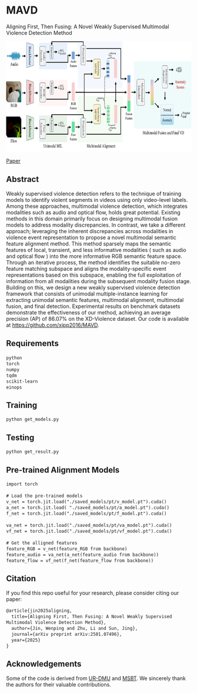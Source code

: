 # MAVD
 Aligning First, Then Fusing: A Novel Weakly Supervised Multimodal Violence Detection Method  


 <p align="center">
    <img src=img.png width="800" height="300"/>
</p>

 [Paper](https://arxiv.org/abs/2501.07496)

## Abstract
Weakly supervised violence detection refers to the technique of training models to identify violent segments in videos using only video-level labels. Among these approaches, multimodal violence detection, which integrates modalities such as audio and optical flow, holds great potential. Existing methods in this domain primarily focus on designing multimodal fusion models to address modality discrepancies. In contrast, we take a different approach; leveraging the inherent discrepancies across modalities in violence event representation to propose a novel multimodal semantic feature alignment method. This method sparsely maps the semantic features of local, transient, and less informative modalities ( such as audio and optical flow ) into the more informative RGB semantic feature space. Through an iterative process, the method identifies the suitable no-zero feature matching subspace and aligns the modality-specific event representations based on this subspace, enabling the full exploitation of information from all modalities during the subsequent modality fusion stage. Building on this, we design a new weakly supervised violence detection framework that consists of unimodal multiple-instance learning for extracting unimodal semantic features, multimodal alignment, multimodal fusion, and final detection. Experimental results on benchmark datasets demonstrate the effectiveness of our method, achieving an average precision (AP) of 86.07% on the XD-Violence dataset. Our code is available at https://github.com/xjpp2016/MAVD.

## Requirements  

    python
    torch
    numpy
    tqdm
    scikit-learn
    einops


## Training

    python get_models.py 



## Testing

    python get_result.py


## Pre-trained Alignment Models

    import torch

    # Load the pre-trained models
    v_net = torch.jit.load("./saved_models/pt/v_model.pt").cuda()
    a_net = torch.jit.load( "./saved_models/pt/a_model.pt").cuda()
    f_net = torch.jit.load("./saved_models/pt/f_model.pt").cuda()

    va_net = torch.jit.load("./saved_models/pt/va_model.pt").cuda()
    vf_net = torch.jit.load("./saved_models/pt/vf_model.pt").cuda()

    # Get the alligned features
    feature_RGB = v_net(feature_RGB from backbone)
    feature_audio = va_net(a_net(feature_audio from backbone))
    feature_flow = vf_net(f_net(feature_flow from backbone))


## Citation
If you find this repo useful for your research, please consider citing our paper:
```
@article{jin2025aligning,
  title={Aligning First, Then Fusing: A Novel Weakly Supervised Multimodal Violence Detection Method},
  author={Jin, Wenping and Zhu, Li and Sun, Jing},
  journal={arXiv preprint arXiv:2501.07496},
  year={2025}
}
```

## Acknowledgements
Some of the code is derived from [UR-DMU](https://github.com/henrryzh1/UR-DMU) and [MSBT](https://github.com/shengyangsun/MSBT). We sincerely thank the authors for their valuable contributions.